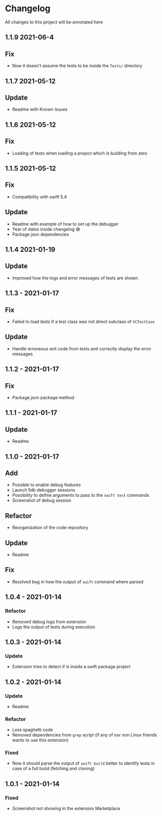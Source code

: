 # Changelog

All changes to this project will be annotated here

## 1.1.9 2021-06-4

## Fix
* Now it doesn't assume the tests to be inside the `Tests/` directory

## 1.1.7 2021-05-12

## Update
* Readme with Known Issues

## 1.1.6 2021-05-12

## Fix
* Loading of tests when loading a project which is building from zero

## 1.1.5 2021-05-12

## Fix
* Compatibility with swift 5.4

## Update
* Readme with example of how to set up the debugger
* Year of dates inside changelog 😅
* Package json dependencies

## 1.1.4 2021-01-19

## Update
* Improved how the logs and error messages of tests are shown

## 1.1.3 - 2021-01-17

## Fix
* Failed to load tests if a test class was not direct subclass of `XCTestCase`

## Update
* Handle erroneous exit code from tests and correctly display the error messages

## 1.1.2 - 2021-01-17

## Fix
* Package.json package method

## 1.1.1 - 2021-01-17

## Update
* Readme
## 1.1.0 - 2021-01-17

## Add
* Possible to enable debug features
* Launch lldb debugger sessions
* Possibility to define arguments to pass to the `swift test` commands
* Screenshot of debug session

## Refactor
* Reorganization of the code repository

## Update
* Readme

## Fix
* Resolved bug in how the output of `swift` command where parsed

## 1.0.4 - 2021-01-14

### Refactor
* Removed debug logs from extension
* Logs the output of tests during execution

## 1.0.3 - 2021-01-14

### Update
* Extension tries to detect if is inside a swift package project

## 1.0.2 - 2021-01-14

### Update
* Readme

### Refactor
* Less spaghetti code
* Removed dependencies from `grep` script (if any of our non Linux friends wants to use this extension)

### Fixed
* Now it should parse the output of `swift build` better to identify tests in case of a full build (fetching and cloning)

## 1.0.1 - 2021-01-14

### Fixed
* Screenshot not showing in the extension Marketplace